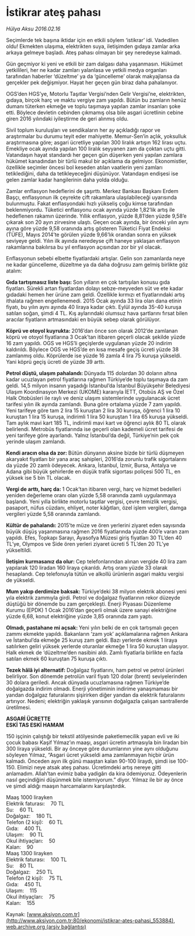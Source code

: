 # İstikrar ateş pahası

*Hülya Aksu 2016.02.16*

<div class="pNewsDetailMainContent ctx_content" itemprop="articleBody">
 <p>
  Seçimlerde tek başına iktidar için en etkili söylem ‘istikrar’ idi. Vadedilen oldu! Ekmekten ulaşıma, elektrikten suya, iletişimden gıdaya zamlar arka arkaya gelmeye başladı. Ateş pahası olmayan bir şey neredeyse kalmadı.
 </p>
 <p>
  Gün geçmiyor ki yeni ve etkili bir zam dalgası daha yaşanmasın. Hükümet yetkilileri, her ne kadar zamları yalanlasa ve yetkili medya organları tarafından haberler ‘düzeltme’ ya da ‘güncelleme’ olarak makyajlansa da gerçekler pek değişmiyor. Hayat her geçen gün biraz daha pahalanıyor.
 </p>
 <p>
  OGS’den HGS’ye, Motorlu Taşıtlar Vergisi’nden Gelir Vergisi’ne, elektrikten, gıdaya, birçok harç ve maktu vergiye zam yapıldı. Bütün bu zamların henüz dumanı tüterken ekmeğe ve toplu taşımaya yapılan zamlar insanları şoke etti. Böylece devletin cebinden çıkmamış olsa bile asgari ücretlinin cebine giren 2016 yılındaki iyileştirme de geri alınmış oldu.
 </p>
 <p>
  Sivil toplum kuruluşları ve sendikaların her ay açıkladığı rapor ve araştırmalar bu durumu teyit eder mahiyette. Memur-Sen’in açlık, yoksulluk araştırmasına göre; asgari ücretliye yapılan 300 liralık artışın 162 lirası uçtu. Emekliye ocak ayında yapılan 100 liralık seyyanen zam da çoktan uçtu gitti. Vatandaşın hayat standardı her geçen gün düşerken yeni yapılan zamlara hükümet kanadından bir türlü makul bir açıklama da gelmiyor. Ekonomistler, özellikle seçimler öncesi bol keseden atılan vaatlerin yeni zamları tetiklediğini, daha da tetikleyeceğini düşünüyor. Vatandaşın endişesi ise gelen zamlar kadar hangilerinin daha yolda olduğu.
 </p>
 <p>
  Zamlar enflasyon hedeflerini de şaşırttı. Merkez Bankası Başkanı Erdem Başçı, enflasyonun ilk çeyrekte çift rakamlara ulaşılabileceği uyarısında bulunmuştu. Fakat enflasyondaki hızlı yükseliş çoğu kimse tarafından beklenmiyordu. Tüketici enflasyonu ocak ayında yüzde 1,82’lik artış ile hedeflenen rakamın üzerinde. Yıllık enflasyon, yüzde 8,81’den yüzde 9,58’e çıkarak son 20 ayın zirvesine ulaştı. Geçen ocak ayında, bir önceki yılın aynı ayına göre yüzde 9,58 oranında artış gösteren Tüketici Fiyat Endeksi (TÜFE), Mayıs 2014’te görülen yüzde 9,66’lık orandan sonra en yüksek seviyeye geldi. Yılın ilk ayında neredeyse çift haneye yaklaşan enflasyon rakamlarına bakılırsa bu yıl enflasyon açısından zor bir yıl olacak.
 </p>
 <p>
  Enflasyonun sebebi elbette fiyatlardaki artışlar. Gelin son zamanlarda neye ne kadar güncelleme, düzeltme ya da daha doğrusu zam gelmiş birlikte göz atalım:
 </p>
 <p>
  <strong>
   Gıda tartışmasız liste başı:
  </strong>
  Son yılların en çok tartışılan konusu gıda fiyatları. Sürekli artan fiyatlardan dolayı sebze-meyveden süt ve ete kadar gıdadaki hemen her ürüne zam geldi. Özellikle kırmızı et fiyatlarındaki artış ithalata rağmen engellenemedi. 2015 Ocak ayında 33 lira olan dana etinin fiyatı, bu yılın aynı ayında 40 liraya kadar çıktı. Eylül ayında 35-40 kuruşa satılan soğan, şimdi 4 TL. Kış aylarındaki olumsuz hava şartlarını fırsat bilen aracılar fiyatların artmasındaki en büyük sebep olarak görülüyor.
 </p>
 <p>
  <strong>
   Köprü ve otoyol kuyrukta:
  </strong>
  2016’dan önce son olarak 2012’de zamlanan köprü ve otoyol fiyatlarına 3 Ocak’tan itibaren geçerli olacak şekilde yüzde 16 zam yapıldı. OGS ve HGS’li geçişlerde uygulanan yüzde 20 indirim kaldırıldı. Böylece OGS ve HGS’de en kısa mesafe geçiş ücreti yüzde 38 zamlanmış oldu. Köprülerde ise yüzde 16 zamla 4 lira 75 kuruşa yükseldi. Yani köprü geçiş ücreti de yüzde 39 arttı.
 </p>
 <p>
  <strong>
   Petrol düştü, ulaşım pahalandı:
  </strong>
  Dünyada 115 dolardan 30 doların altına kadar ucuzlayan petrol fiyatlarına rağmen Türkiye’de toplu taşımaya da zam geldi. 14,5 milyon insanın yaşadığı İstanbul’da İstanbul Büyükşehir Belediyesi Ulaşım Koordinasyon Merkezi (UKOME) kararıyla İETT, Otobüs AŞ ve Özel Halk Otobüsleri ile raylı ve deniz ulaşım sistemlerinde uygulanacak ücret tarifesi yılın ilk ayında zamlandı. Buna göre ortalama yüzde 7 zam yapıldı. Yeni tarifeye göre tam 2 lira 15 kuruştan 2 lira 30 kuruşa, öğrenci 1 lira 10 kuruştan 1 lira 15 kuruşa, indirimli 1 lira 50 kuruştan 1 lira 65 kuruşa yükseldi. Tam aylık mavi kart 185 TL, indirimli mavi kart ve öğrenci aylık 80 TL olarak belirlendi. Metrobüs fiyatlarında ise geçerli olan kademeli ücret tarifesi de yeni tarifeye göre ayarlandı. Yalnız İstanbul’da değil, Türkiye’nin pek çok yerinde ulaşım zamlandı.
 </p>
 <p>
  <strong>
   Kendi aracın olsa da zor:
  </strong>
  Bütün dünyanın aksine bizde bir türlü düşmeyen akaryakıt fiyatları bir yana araç sahipleri, 2016’da zorunlu trafik sigortalarını da yüzde 20 zamlı ödeyecek. Ankara, İstanbul, İzmir, Bursa, Antalya ve Adana gibi büyük şehirlerde en düşük trafik sigortası poliçesi 500 TL, en yüksek ise 5 bin TL olacak.
 </p>
 <p>
  <strong>
   Vergi de arttı, harç da:
  </strong>
  1 Ocak’tan itibaren vergi, harç ve hizmet bedelleri yeniden değerleme oranı olan yüzde 5,58 oranında zamlı uygulanmaya başlandı. Yeni yılla birlikte motorlu taşıtlar vergisi, çevre temizlik vergisi, pasaport, nüfus cüzdanı, ehliyet, noter kâğıtları, özel işlem vergileri, damga vergileri yüzde 5,58 oranında zamlandı.
 </p>
 <p>
  <strong>
   Kültür de pahalandı:
  </strong>
  2015’te müze ve ören yerlerini ziyaret eden sayısında büyük düşüş yaşanmasına rağmen 2016 fiyatlarında yüzde 400’e varan zam yapıldı. Efes, Topkapı Sarayı, Ayasofya Müzesi giriş fiyatları 30 TL’den 40 TL’ye, Olympos ve Side ören yerleri ziyaret ücreti 5 TL’den 20 TL’ye yükseltildi.
 </p>
 <p>
  <strong>
   İletişim kurmasanız da olur:
  </strong>
  Cep telefonlarından alınan vergide 40 lira zam yapılarak 120 liradan 160 liraya çıkarıldı. Artış oranı yüzde 33 olarak hesaplandı. Cep telefonuyla tütün ve alkollü ürünlerin asgari maktu vergisi de yükseldi.
 </p>
 <p>
  <strong>
   Mum yakıp derdimize baksak:
  </strong>
  Türkiye’deki 38 milyon elektrik abonesi yeni yıla elektrik zammıyla girdi. Petrol ve doğalgaz fiyatlarının rekor düzeyde düştüğü bir dönemde bu zam gerçekleşti. Enerji Piyasası Düzenleme Kurumu (EPDK) 1 Ocak 2016’dan geçerli olmak üzere sanayi elektriğine yüzde 6,68, konut elektriğine yüzde 3,85 oranında zam yaptı.
 </p>
 <p>
  <strong>
   Olmadı, pastahane mi açsak:
  </strong>
  Yeni yılın belki de en çok tartışmalı geçen zammı ekmekte yapıldı. Bakanların ‘zam yok’ açıklamalarına rağmen Ankara ve İstanbul’da ekmeğe 25 kuruş zam geldi. Bazı yerlerde ekmek 1 liraya satılırken geliri yüksek yerlerde oturanlar ekmeğe 1 lira 50 kuruştan ulaşıyor. Halk ekmek de ‘düzeltme’den nasibini aldı. Zamlı fiyatlarla birlikte en fazla satılan ekmek 60 kuruştan 75 kuruşa çıktı.
 </p>
 <p>
  <strong>
   Tezek hâlâ iyi alternatif:
  </strong>
  Doğalgaz fiyatlarını, ham petrol ve petrol ürünleri belirliyor. Son dönemde petrolün varil fiyatı 120 dolar (brent) seviyelerinden 30 dolara geriledi. Ancak dünyada ucuzlamasına rağmen Türkiye’de doğalgazda indirim olmadı. Enerji yönetiminin indirime yanaşmaması bir yandan doğalgaz faturalarını şişirirken diğer yandan da elektrik faturalarını artırıyor. Nedeni; elektriğin yaklaşık yarısının doğalgazla çalışan santrallerde üretilmesi.
 </p>
 <p>
  <strong>
   ASGARİ ÜCRETTE
   <br/>
   ESKİ TAS ESKİ HAMAM
  </strong>
 </p>
 <p>
  150 işçinin çalıştığı bir tekstil atölyesinde paketlemecilik yapan evli ve iki çocuk babası Kaşif Yılmaz’ın maaşı, asgari ücretin artmasıyla bin liradan bin 300 liraya yükseldi. Bir ay önceye göre durumlarının yine aynı olduğunu söyleyen Yılmaz, “Asgari ücret yükseldi ama zamlanmayan hiçbir ürün kalmadı. Önceden ayın ilk günü maaştan kalan 90-100 liraydı, şimdi ise 100-150. Elimizi neye atsak ateş pahası. Ücretimdeki artış nereye gitti anlamadım. Allah’tan evimiz baba yadigârı da kira ödemiyoruz. Ödeyenlerin nasıl geçindiğini düşünmek bile istemiyorum.” diyor. Yılmaz ile bir ay önce ve şimdi aldığı maaşın harcamalarını karşılaştırdık.
 </p>
 <p>
  Maaş 1000 lirayken
  <br/>
  Elektrik faturası:    70 TL
  <br/>
  Su:    60 TL
  <br/>
  Doğalgaz:    180 TL
  <br/>
  Telefon (2 kişi):    60 TL
  <br/>
  Gıda:    400 TL
  <br/>
  Ulaşım:    90 TL
  <br/>
  Okul ihtiyaçları:    50
  <br/>
  Kalan:    90
  <br/>
  Maaş 1300 lirayken
  <br/>
  Elektrik faturası:    100 TL
  <br/>
  Su:    80 TL
  <br/>
  Doğalgaz:    250 TL
  <br/>
  Telefon (2 kişi):    75 TL
  <br/>
  Gıda:    450 TL
  <br/>
  Ulaşım:    115
  <br/>
  Okul ihtiyaçları:    75
  <br/>
  Kalan:    155
 </p>
 <p>
 </p>
</div>


Kaynak: [www.aksiyon.com.tr](http://www.aksiyon.com.tr:80/ekonomi/istikrar-ates-pahasi_553884), [web.archive.org (arşiv bağlantısı)](http://web.archive.org/web/20160301010311/http://www.aksiyon.com.tr:80/ekonomi/istikrar-ates-pahasi_553884)
